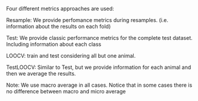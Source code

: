 Four different metrics approaches are used:

Resample: 
We provide perfomance metrics during resamples. (i.e. information about the results on each fold)

Test:
We provide classic performance metrics for the complete test dataset. Including information about each class

LOOCV:
train and test considering all but one animal. 

TestLOOCV:
Similar to Test, but we provide information for each animal and then we average the results.


Note: We use macro average in all cases. Notice that in some cases there is no difference between macro and micro average
